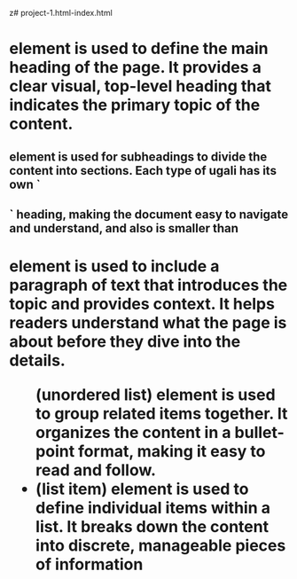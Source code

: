 z# project-1.html-index.html
<h1>element is used to define the main heading of the page. It provides a clear visual, top-level heading that indicates the primary topic of the content.
<h2>element is used for subheadings to divide the content into sections. Each type of ugali has its own `<h2>` heading, making the document easy to navigate and understand, and also is smaller than <h1>
<p> element is used to include a paragraph of text that introduces the topic and provides context. It helps readers understand what the page is about before they dive into the details.
<ul> (unordered list) element is used to group related items together. It organizes the content in a bullet-point format, making it easy to read and follow.
<li>  (list item) element is used to define individual items within a list. It breaks down the content into discrete, manageable pieces of information
